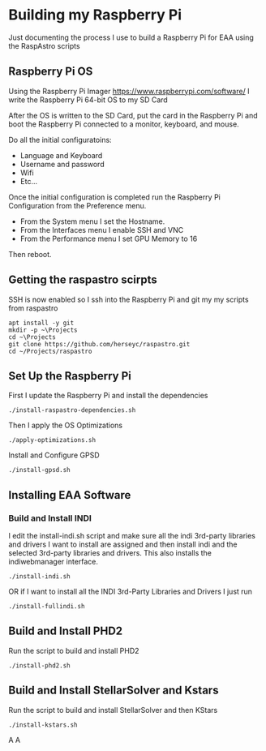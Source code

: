 # Building my Raspberry Pi

Just documenting the process I use to build a Raspberry Pi for EAA using the RaspAstro scripts

## Raspberry Pi OS
Using the Raspberry Pi Imager https://www.raspberrypi.com/software/ I write the Raspberry Pi 64-bit OS to my SD Card

After the OS is written to the SD Card, put the card in the Raspberry Pi and boot the Raspberry Pi connected to a monitor, keyboard, and mouse.

Do all the initial configuratoins:
- Language and Keyboard
- Username and password
- Wifi
- Etc...

Once the initial configuration is completed run the Raspberry Pi Configuration from the Preference menu.  
- From the System menu I set the Hostname.  
- From the Interfaces menu I enable SSH and VNC
- From the Performance menu I set GPU Memory to 16


Then reboot.

## Getting the raspastro scirpts

SSH is now enabled so I ssh into the Raspberry Pi and git my my scripts from raspastro

```
apt install -y git 
mkdir -p ~\Projects
cd ~\Projects
git clone https://github.com/herseyc/raspastro.git
cd ~/Projects/raspastro
```

## Set Up the Raspberry Pi
First I update the Raspberry Pi and install the dependencies
```
./install-raspastro-dependencies.sh
```

Then I apply the OS Optimizations
```
./apply-optimizations.sh
```

Install and Configure GPSD
```
./install-gpsd.sh
```

## Installing EAA Software

### Build and Install INDI
I edit the install-indi.sh script and make sure all the indi 3rd-party libraries and drivers I want to install are assigned and then install indi and the selected 3rd-party libraries and drivers. This also installs the indiwebmanager interface.
```
./install-indi.sh
```
OR if I want to install all the INDI 3rd-Party Libraries and Drivers I just run
```
./install-fullindi.sh
```

## Build and Install PHD2
Run the script to build and install PHD2
```
./install-phd2.sh
```

## Build and Install StellarSolver and Kstars
Run the script to build and install StellarSolver and then KStars
```
./install-kstars.sh
```

A
A


